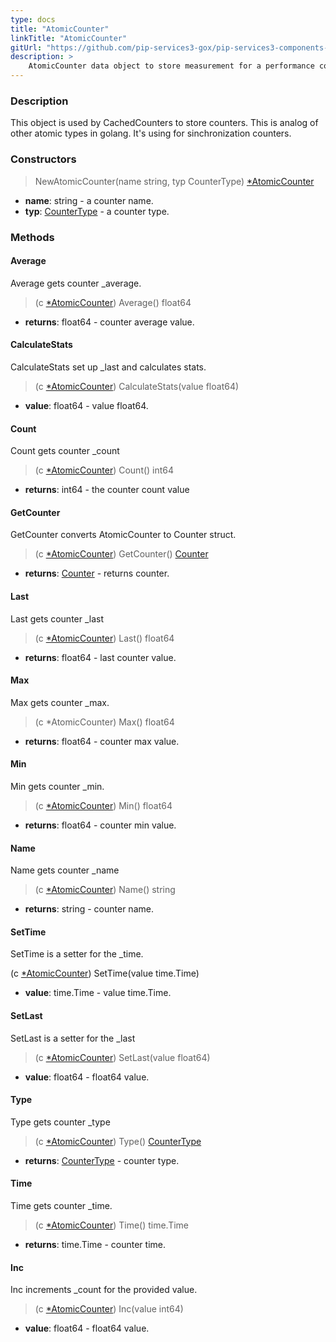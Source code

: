 ```yaml
---
type: docs
title: "AtomicCounter"
linkTitle: "AtomicCounter"
gitUrl: "https://github.com/pip-services3-gox/pip-services3-components-gox"
description: >
    AtomicCounter data object to store measurement for a performance counter.
---
```


### Description

This object is used by CachedCounters to store counters.
This is analog of other atomic types in golang. It's using for sinchronization counters. 

### Constructors

> NewAtomicCounter(name string, typ CounterType) [*AtomicCounter]()

- **name**: string - a counter name.
- **typ**: [CounterType](../counter_type) - a counter type.

### Methods

#### Average
Average gets counter _average.

> (c [*AtomicCounter]()) Average() float64

- **returns**: float64 - counter average value.

#### CalculateStats
CalculateStats set up _last and calculates stats.

> (c [*AtomicCounter]()) CalculateStats(value float64)

- **value**: float64 - value float64.

#### Count
Count gets counter _count

> (c [*AtomicCounter]()) Count() int64 

- **returns**: int64 - the counter count value

#### GetCounter
GetCounter converts AtomicCounter to Counter struct.

> (c [*AtomicCounter]()) GetCounter() [Counter](../counter)

- **returns**: [Counter](../counter) - returns counter.

#### Last
Last gets counter _last

> (c [*AtomicCounter]()) Last() float64

- **returns**: float64 - last counter value.

#### Max
Max gets counter _max.

> (c *AtomicCounter) Max() float64

- **returns**: float64 - counter max value.

#### Min
Min gets counter _min.

> (c [*AtomicCounter]()) Min() float64

- **returns**: float64 - counter min value.

#### Name
Name gets counter _name

> (c [*AtomicCounter]()) Name() string

- **returns**: string - counter name.

#### SetTime
SetTime is a setter for the _time.

(c [*AtomicCounter]()) SetTime(value time.Time)

- **value**: time.Time - value time.Time.


#### SetLast
SetLast is a setter for the _last

> (c [*AtomicCounter]()) SetLast(value float64)

- **value**: float64 - float64 value.

#### Type
Type gets counter _type

> (c [*AtomicCounter]()) Type() [CounterType](../counter_type)

- **returns**: [CounterType](../counter_type) - counter type.

#### Time
Time gets counter _time.

> (c [*AtomicCounter]()) Time() time.Time

- **returns**: time.Time - counter time.

#### Inc
Inc increments _count for the provided value.

> (c [*AtomicCounter]()) Inc(value int64)

- **value**: float64 - float64 value.